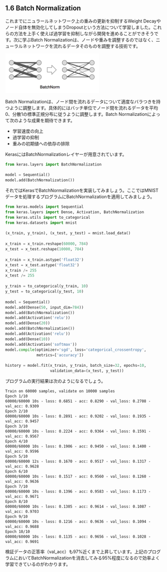 ## 1.6 Batch Normalization

これまでにニュラールネットワーク上の重みの更新を抑制するWeight Decayやノード自体を無効化してしまうDropoutという方法について学習しました。これらの方法を上手く使えば過学習を抑制しながら開発を進めることができそうです。次に学ぶBatch Normalizationは、ノードや重みを調整するのではなく、ニューラルネットワークを流れるデータそのものを調整する技術です。

<img src="img/02_batchnorm.png" width="300px">

Batch Normalizationは、ノード間を流れるデータについて適度なバラつきを持つように調整します。具体的にはバッチ単位でノード間を流れるデータを平均0、分散1の標準正規分布に従うように調整します。Batch Normalizationによって次のような成果を期待できます。

+ 学習速度の向上
+ 過学習の抑制
+ 重みの初期値への依存の排除

KerasにはBatchNormalizationレイヤーが用意されています。

```python
from keras.layers import BatchNormalization

model = Sequential()
model.add(BatchNormalization())
```

それではKerasでBatchNormalizationを実装してみましょう。ここではMNISTデータを処理するプログラムにBatchNormalizationを適用してみましょう。

```python
from keras.models import Sequential
from keras.layers import Dense, Activation, BatchNormalization
from keras.utils import to_categorical
from keras.datasets import mnist

(x_train, y_train), (x_test, y_test) = mnist.load_data()

x_train = x_train.reshape(60000, 784)
x_test = x_test.reshape(10000, 784)

x_train = x_train.astype('float32')
x_test = x_test.astype('float32')
x_train /= 255
x_test /= 255

y_train = to_categorical(y_train, 10)
y_test = to_categorical(y_test, 10)

model = Sequential()
model.add(Dense(50, input_dim=784))
model.add(BatchNormalization())
model.add(Activation('relu'))
model.add(Dense(20))
model.add(BatchNormalization())
model.add(Activation('relu'))
model.add(Dense(10))
model.add(Activation('softmax'))
model.compile(optimizer='sgd', loss='categorical_crossentropy',
              metrics=['accuracy'])

history = model.fit(x_train, y_train, batch_size=32, epochs=10,
                    validation_data=(x_test, y_test))
```

プログラムの実行結果は次のようになるでしょう。

```
Train on 60000 samples, validate on 10000 samples
Epoch 1/10
60000/60000 10s - loss: 0.6851 - acc: 0.8290 - val_loss: 0.2708 - val_acc: 0.9309
Epoch 2/10
60000/60000 10s - loss: 0.2891 - acc: 0.9202 - val_loss: 0.1935 - val_acc: 0.9457
Epoch 3/10
60000/60000 10s - loss: 0.2224 - acc: 0.9364 - val_loss: 0.1591 - val_acc: 0.9567
Epoch 4/10
60000/60000 10s - loss: 0.1906 - acc: 0.9450 - val_loss: 0.1400 - val_acc: 0.9596
Epoch 5/10
60000/60000 12s - loss: 0.1670 - acc: 0.9517 - val_loss: 0.1317 - val_acc: 0.9628
Epoch 6/10
60000/60000 10s - loss: 0.1517 - acc: 0.9560 - val_loss: 0.1260 - val_acc: 0.9636
Epoch 7/10
60000/60000 10s - loss: 0.1396 - acc: 0.9583 - val_loss: 0.1173 - val_acc: 0.9671
Epoch 8/10
60000/60000 10s - loss: 0.1305 - acc: 0.9614 - val_loss: 0.1087 - val_acc: 0.9703
Epoch 9/10
60000/60000 10s - loss: 0.1216 - acc: 0.9636 - val_loss: 0.1094 - val_acc: 0.9688
Epoch 10/10
60000/60000 10s - loss: 0.1135 - acc: 0.9656 - val_loss: 0.1028 - val_acc: 0.9691
```

検証データの正答率（val_acc）も97%近くまで上昇しています。上記のプログラムにおいてBatchNormalizationを消去してみる95%程度になるので効率よく学習できているのがわかります。
